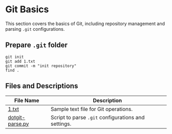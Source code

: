 # Git Basics

This section covers the basics of Git, including repository management and parsing `.git` configurations.

## Prepare `.git` folder
```
git init
git add 1.txt
git commit -m "init repository"
find .
```

## Files and Descriptions

| File Name                | Description                                          |
|--------------------------|------------------------------------------------------|
| [1.txt](1.txt)            | Sample text file for Git operations.                 |
| [dotgit-parse.py](dotgit-parse.py) | Script to parse `.git` configurations and settings. |
